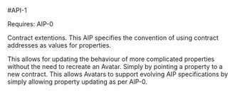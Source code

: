 #API-1

Requires: AIP-0

Contract extentions. This AIP specifies the convention of using contract addresses as values for properties.

This allows for updating the behaviour of more complicated properties without the need to recreate an Avatar. Simply by pointing a property to a new contract. This allows Avatars to support evolving AIP specifications by simply allowing property updating as per AIP-0.

